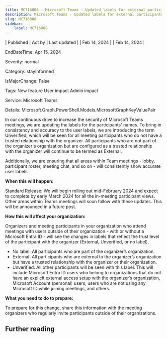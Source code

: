 ```yaml
---
title: MC716008 - Microsoft Teams - Updated labels for external participants in meetings
description: Microsoft Teams - Updated labels for external participants in meetings
slug: MC716008
sidebar:
    label: MC716008
---
```


| Published | Act by | Last updated |
| Feb 14, 2024 |  | Feb 14, 2024 |

EndDateTime: Apr 15, 2024

Severity: normal

Category: stayInformed

IsMajorChange: False

Tags: New feature User impact Admin impact

Service: Microsoft Teams

Details: Microsoft.Graph.PowerShell.Models.MicrosoftGraphKeyValuePair

<p>In our continuous drive to increase the security of Microsoft Teams meetings, we are updating the labels for the participants' names. To bring in consistency and accuracy to the user labels, we are introducing the term Unverified, which will be seen for all meeting participants who do not have a trusted relationship with the organizer. All participants who are not part of the organizer's organization but are configured as a trusted relationship with the organizer will continue to be termed as External.</p><p>Additionally, we are ensuring that all areas within Team meetings - lobby, participant roster, meeting chat, and so on - will consistently show accurate user labels.</p>
<p><b>When this will happen:</b></p><p>Standard Release: We will begin rolling out mid-February 2024 and expect to complete by early March 2024 for all the in-meeting participant views. Other areas within Teams meetings will soon follow with these updates. This will be announced in a future post.</p>

<p><b>How this will affect your organization:</b></p>

<p>Organizers and meeting participants in your organization who attend meetings with users outside of their organization - with or without a Microsoft Entra ID - will see the changes in labels that reflect the trust level of the participant with the organizer (External, Unverified, or no label). 
</p><ul><li>No label: All participants who are part of the organizer’s organization.
</li><li>External: All participants who are external to the organizer’s organization but have a trusted relationship with the organizer or their organization.
</li><li>Unverified: All other participants will be seen with this label. This will include Microsoft Entra ID users who belong to organizations that do not have an explicit external access setup with the organizer’s organization, Microsoft Account (personal) users, users who are not using any Microsoft ID while joining meetings, and others.</li></ul>
<p><b>What you need to do to prepare:</b></p>
<p>To prepare for this change, share this information with the meeting organizers who regularly invite participants outside of their organizations.</p>

## Further reading
